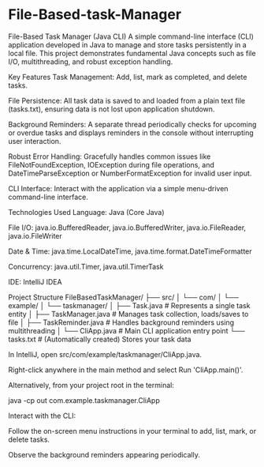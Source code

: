 # File-Based-task-Manager

File-Based Task Manager (Java CLI)
A simple command-line interface (CLI) application developed in Java to manage and store tasks persistently in a local file. This project demonstrates fundamental Java concepts such as file I/O, multithreading, and robust exception handling.

Key Features
Task Management: Add, list, mark as completed, and delete tasks.

File Persistence: All task data is saved to and loaded from a plain text file (tasks.txt), ensuring data is not lost upon application shutdown.

Background Reminders: A separate thread periodically checks for upcoming or overdue tasks and displays reminders in the console without interrupting user interaction.

Robust Error Handling: Gracefully handles common issues like FileNotFoundException, IOException during file operations, and DateTimeParseException or NumberFormatException for invalid user input.

CLI Interface: Interact with the application via a simple menu-driven command-line interface.

Technologies Used
Language: Java (Core Java)

File I/O: java.io.BufferedReader, java.io.BufferedWriter, java.io.FileReader, java.io.FileWriter

Date & Time: java.time.LocalDateTime, java.time.format.DateTimeFormatter

Concurrency: java.util.Timer, java.util.TimerTask

IDE: IntelliJ IDEA

Project Structure
FileBasedTaskManager/
├── src/
│   └── com/
│       └── example/
│           └── taskmanager/
│               ├── Task.java          # Represents a single task entity
│               ├── TaskManager.java   # Manages task collection, loads/saves to file
│               ├── TaskReminder.java  # Handles background reminders using multithreading
│               └── CliApp.java        # Main CLI application entry point
└── tasks.txt                          # (Automatically created) Stores your task data



In IntelliJ, open src/com/example/taskmanager/CliApp.java.

Right-click anywhere in the main method and select Run 'CliApp.main()'.

Alternatively, from your project root in the terminal:

java -cp out com.example.taskmanager.CliApp

Interact with the CLI:

Follow the on-screen menu instructions in your terminal to add, list, mark, or delete tasks.

Observe the background reminders appearing periodically.

